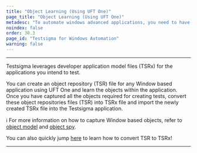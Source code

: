 ```yaml
---
title: "Object Learning (Using UFT One)"
page_title: "Object Learning (Using UFT One)"
metadesc: "To automate windows advanced applications, you need to have objects captured & converted them to application models. This article discusses how to learn objects using UFT One"
noindex: false
order: 30.3
page_id: "Testsigma for Windows Automation"
warning: false
---
```


---

Testsigma leverages developer application model files (TSRx) for the applications you intend to test.


You can create an object repository (TSR) file for any Window based application using UFT One and learn the objects within the application. Once you have captured all the objects required for creating tests, convert these object repositories files (TSR) into TSRx file and import the newly created TSRx file into the Testsigma application. 


ℹ️ For more information on how to capture Window based objects, refer to [object model](https://admhelp.microfocus.com/uft/en/23.4-24.2/UFT_Help/Content/User_Guide/z_Ch_TestObjModel.htm) and [object spy](https://admhelp.microfocus.com/uft/en/23.4-24.2/UFT_Help/Content/User_Guide/Spy.htm). 


You can also quickly jump [here](https://testsigma.com/docs/windows-automation/tsr-tsrx-files/) to learn how to convert TSR to TSRx!

---